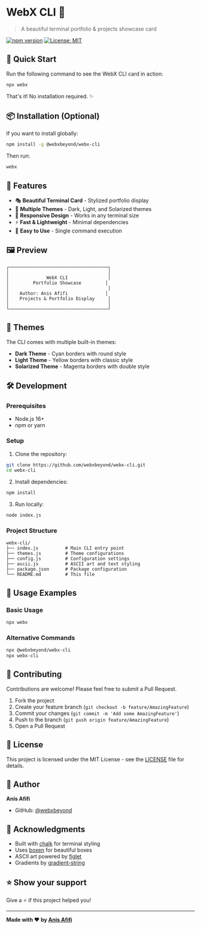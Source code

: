# WebX CLI 🚀

> A beautiful terminal portfolio & projects showcase card

[![npm version](https://badge.fury.io/js/@webxbeyond%2Fwebx-cli.svg)](https://badge.fury.io/js/@webxbeyond%2Fwebx-cli)
[![License: MIT](https://img.shields.io/badge/License-MIT-yellow.svg)](https://opensource.org/licenses/MIT)

## 🎯 Quick Start

Run the following command to see the WebX CLI card in action:

```bash
npx webx
```

That's it! No installation required. ✨

## 📦 Installation (Optional)

If you want to install globally:

```bash
npm install -g @webxbeyond/webx-cli
```

Then run:

```bash
webx
```

## 🎨 Features

- 🎭 **Beautiful Terminal Card** - Stylized portfolio display
- 🌈 **Multiple Themes** - Dark, Light, and Solarized themes
- 📱 **Responsive Design** - Works in any terminal size
- ⚡ **Fast & Lightweight** - Minimal dependencies
- 🔧 **Easy to Use** - Single command execution

## 🖼️ Preview

```
┌─────────────────────────────────────┐
│                                     │
│              WebX CLI               │
│         Portfolio Showcase         │
│                                     │
│    Author: Anis Afifi              │
│    Projects & Portfolio Display     │
│                                     │
└─────────────────────────────────────┘
```

## 🎨 Themes

The CLI comes with multiple built-in themes:

- **Dark Theme** - Cyan borders with round style
- **Light Theme** - Yellow borders with classic style  
- **Solarized Theme** - Magenta borders with double style

## 🛠️ Development

### Prerequisites

- Node.js 16+ 
- npm or yarn

### Setup

1. Clone the repository:
```bash
git clone https://github.com/webxbeyond/webx-cli.git
cd webx-cli
```

2. Install dependencies:
```bash
npm install
```

3. Run locally:
```bash
node index.js
```

### Project Structure

```
webx-cli/
├── index.js          # Main CLI entry point
├── themes.js         # Theme configurations
├── config.js         # Configuration settings
├── ascii.js          # ASCII art and text styling
├── package.json      # Package configuration
└── README.md         # This file
```

## 📝 Usage Examples

### Basic Usage
```bash
npx webx
```

### Alternative Commands
```bash
npx @webxbeyond/webx-cli
npx webx-cli
```

## 🤝 Contributing

Contributions are welcome! Please feel free to submit a Pull Request.

1. Fork the project
2. Create your feature branch (`git checkout -b feature/AmazingFeature`)
3. Commit your changes (`git commit -m 'Add some AmazingFeature'`)
4. Push to the branch (`git push origin feature/AmazingFeature`)
5. Open a Pull Request

## 📄 License

This project is licensed under the MIT License - see the [LICENSE](LICENSE) file for details.

## 👤 Author

**Anis Afifi**

- GitHub: [@webxbeyond](https://github.com/webxbeyond)

## 🙏 Acknowledgments

- Built with [chalk](https://github.com/chalk/chalk) for terminal styling
- Uses [boxen](https://github.com/sindresorhus/boxen) for beautiful boxes
- ASCII art powered by [figlet](https://github.com/patorjk/figlet.js)
- Gradients by [gradient-string](https://github.com/bokub/gradient-string)

## ⭐ Show your support

Give a ⭐️ if this project helped you!

---

**Made with ❤️ by [Anis Afifi](https://github.com/webxbeyond)**
